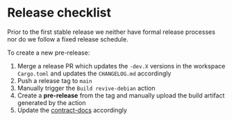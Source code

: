 # Release checklist

Prior to the first stable release we neither have formal release processes nor do we follow a fixed release schedule.

To create a new pre-release:

1. Merge a release PR which updates the `-dev.X` versions in the workspace `Cargo.toml` and updates the `CHANGELOG.md` accordingly
2. Push a release tag to `main`
3. Manually trigger the `Build revive-debian` action
4. Create a __pre-release__ from the tag and manually upload the build artifact generated by the action
5. Update the [contract-docs](https://github.com/paritytech/contract-docs/) accordingly
